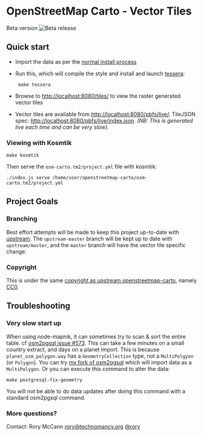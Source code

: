 # OpenStreetMap Carto - Vector Tiles

Beta version ![Beta release](https://img.shields.io/badge/release-beta-orange.svg)

## Quick start

 * Import the data as per the [normal install process](INSTALL.md#openstreetmap-data)
 * Run this, which will compile the style and install and launch [tessera](https://github.com/mojodna/tessera):

        make tessera

 * Browse to [http://localhost:8080/tiles/](http://localhost:8080/tiles/) to view the raster generated vector tiles
 * Vector tiles are available from [http://localhost:8080/pbfs/live/](http://localhost:8080/pbfs/live/). TileJSON spec: [http://localhost:8080/pbfs/live/index.json](http://localhost:8080/pbfs/live/index.json). *(NB: This is generated live each time and can be very slow)*.

### Viewing with Kosmtik

    make kosmtik

Then serve the `osm-carto.tm2/project.yml` file with kosmtik:

    ./index.js serve /home/user/openstreetmap-carto/osm-carto.tm2/project.yml

## Project Goals

### Branching

Best effort attempts will be made to keep this project up-to-date with [upstream](https://github.com/gravitystorm/openstreetmap-carto). The `upstream-master` branch will be kept up to date with `upstream/master`, and the `master` branch will have the vector tile specific change.

### Copyright

This is under the same [copyright as upstream openstreetmap-carto](https://github.com/gravitystorm/openstreetmap-carto/blob/master/LICENSE.txt), namely [CC0](LICENSE.txt).

## Troubleshooting

### Very slow start up

When using node-mapnik, it can sometimes try to scan & sort the entire table. cf [osm2pgsql issue #573](https://github.com/openstreetmap/osm2pgsql/issues/573). This can take a few minutes on a small country extract, and days on a planet import. This is because `planet_osm_polygon.way` has a `GeometryCollection` type, not a `MultiPolgyon` (or `Polygon`). You can try [my fork of osm2pgsql](https://github.com/rory/osm2pgsql/tree/polygon-table-has-polygon-col-type) which will import data as a `MultiPolygon`. Or you can execute this command to alter the data:

    make postgresql-fix-geometry

You will not be able to do data updates after doing this command with a standard osm2pgsql command.

### More questions?

Contact: Rory McCann <rory@technomancy.org> [@rory](https://github.com/rory/)
